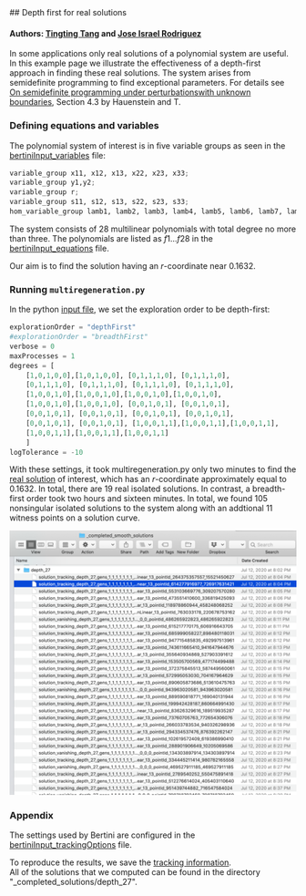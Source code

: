 <link rel="stylesheet" href="modest.css">
<style>
pre, code, pre code {
max-height: 400px;
}
</style>
## Depth first for real solutions

#### Authors: [Tingting Tang](https://sites.nd.edu/tingting-tang/) and [Jose Israel Rodriguez](https://www.math.wisc.edu/~jose/)

In some applications only real solutions of a polynomial system are useful.
In this example page we illustrate the effectiveness of a depth-first approach in finding these real solutions.
The system arises from semidefinite programming to find exceptional parameters. 
For details see 
[On semidefinite programming under perturbationswith unknown boundaries](https://www3.nd.edu/~jhauenst/preprints/htSDPperturb.pdf), Section 4.3 by Hauenstein and T.



### Defining equations and variables

The polynomial system of interest is in five variable groups
as seen in the  [bertiniInput_variables](bertiniInput_variables) file: 
```python
variable_group x11, x12, x13, x22, x23, x33;
variable_group y1,y2;
variable_group r;
variable_group s11, s12, s13, s22, s23, s33;
hom_variable_group lamb1, lamb2, lamb3, lamb4, lamb5, lamb6, lamb7, lamb8, lamb9, lamb10, lamb11, lamb12, lamb13, lamb14;
```

The system consists of  28 multilinear polynomials with total degree no more than three. 
The polynomials are listed as $f1\dots f28$ in the [bertiniInput_equations](bertiniInput_equations) file. 

Our aim is to  find the solution having an $r$-coordinate near $0.1632$. 

### Running `multiregeneration.py`

In the python [input file](inputFile.py), we set the exploration order to be depth-first:


```python
explorationOrder = "depthFirst"
#explorationOrder = "breadthFirst"
verbose = 0
maxProcesses = 1
degrees = [
    [1,0,1,0,0],[1,0,1,0,0], [0,1,1,1,0], [0,1,1,1,0], 
    [0,1,1,1,0], [0,1,1,1,0], [0,1,1,1,0], [0,1,1,1,0],
    [1,0,0,1,0],[1,0,0,1,0],[1,0,0,1,0],[1,0,0,1,0],
    [1,0,0,1,0],[1,0,0,1,0], [0,0,1,0,1], [0,0,1,0,1], 
    [0,0,1,0,1], [0,0,1,0,1], [0,0,1,0,1], [0,0,1,0,1], 
    [0,0,1,0,1], [0,0,1,0,1], [1,0,0,1,1],[1,0,0,1,1],[1,0,0,1,1],
    [1,0,0,1,1],[1,0,0,1,1],[1,0,0,1,1]
    ]
logTolerance = -10
```

With these settings, it took multiregeneration.py only two minutes to find the 
[real solution](pointId_614277916977_726917631421)
of interest, which has an $r$-coordinate 
approximately equal to $0.1632$.
In total, there are 19 real isolated solutions. 
In contrast, a breadth-first order took two hours and sixteen minutes. 
In total, we found 105 nonsingular isolated solutions to the system along with an addtional 11 witness points on a solution curve. 

<img src="directorySS.png" class="center">


### Appendix

The settings used by Bertini are configured in the 
[bertiniInput_trackingOptions](bertiniInput_trackingOptions)
file.

To reproduce the results, we save the 
[tracking information](_tracking_information).  
All of the solutions that we computed can be found in the directory "_completed_solutions/depth_27".


